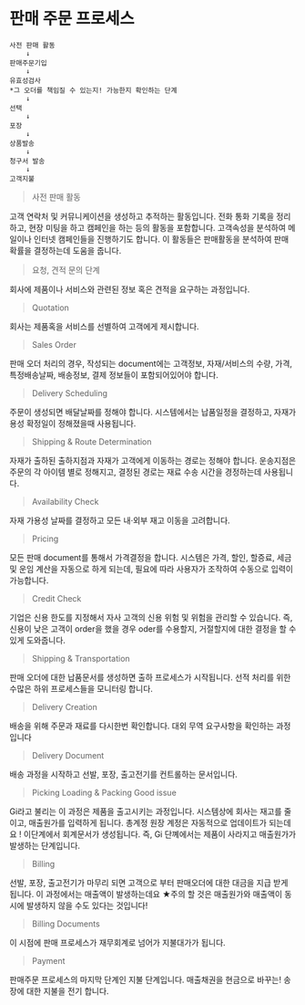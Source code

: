 # 판매 주문 프로세스

```
사전 판매 활동
    ↓
판매주문기입
    ↓
유효성검사
*그 오더를 책임질 수 있는지! 가능한지 확인하는 단계
    ↓
선택
    ↓
포장
    ↓
상품발송
    ↓
청구서 발송
    ↓
고객지불
```

> 사전 판매 활동

고객 연락처 및 커뮤니케이션을 생성하고 추적하는 활동입니다.
전화 통화 기록을 정리하고, 현장 미팅을 하고 캠페인을 하는 등의 활동을 포함합니다.
고객속성을 분석하여 메일이나 인터넷 캠페인들을 진행하기도 합니다.
이 활동들은 판매활동을 분석하여 판매 확률을 결정하는데 도움을 줍니다.

> 요청, 견적 문의 단계

회사에 제품이나 서비스와 관련된 정보 혹은 견적을 요구하는 과정입니다.

> Quotation

회사는 제품혹을 서비스를 선별하여 고객에게 제시합니다.

> Sales Order

판매 오더 처리의 경우, 작성되는 document에는
고객정보, 자재/서비스의 수량, 가격, 특정배송날짜, 배송정보, 결제 정보들이
포함되어있어야 합니다.

> Delivery Scheduling

주문이 생성되면 배달날짜를 정해야 합니다.
시스템에서는 납품일정을 결정하고, 자재가용성 확정일이 정해졌을때 사용됩니다.


> Shipping & Route Determination

자재가 출하된 출하지점과 자재가 고객에게 이동하는 경로는 정해야 합니다.
운송지점은 주문의 각 아이템 별로 정해지고, 결정된 경로는 재료 수송 시간을 경정하는데 사용됩니다.

> Availability Check

자재 가용성 날짜를 결정하고 모든 내·외부 재고 이동을 고려합니다.

> Pricing

모든 판매 document를 통해서 가격결정을 합니다.
시스템은 가격, 할인, 할증료, 세금 및 운임 계산을 자동으로 하게 되는데, 필요에 따라
사용자가 조작하여 수동으로 입력이 가능합니다.

> Credit Check

기업은 신용 한도를 지정해서 자사 고객의 신용 위험 및 위험을 관리할 수 있습니다.
즉, 신용이 낮은 고객이 order을 했을 경우 oder를 수용할지, 거절할지에 대한 결정을 할 수 있게 도와줍니다.

> Shipping & Transportation

판매 오더에 대한 납품문서를 생성하면 출하 프로세스가 시작됩니다.
선적 처리를 위한 수많은 하위 프로세스들을 모니터링 합니다.


> Delivery Creation

배송을 위해 주문과 재료를 다시한번 확인합니다.
대외 무역 요구사항을 확인하는 과정입니다


> Delivery Document

배송 과정을 시작하고 선발, 포장, 출고전기를 컨트롤하는 문서입니다.

> Picking
Loading & Packing
Good issue

Gi라고 불리는 이 과정은 제품을 출고시키는 과정입니다.
시스템상에 회사는 재고를 줄이고, 매출원가를 입력하게 됩니다.
총계정 원장 계정은 자동적으로 업데이트가 되는데요 ! 이단계에서 회계문서가 생성됩니다.
즉, Gi 단꼐에서는 제품이 사라지고 매출원가가 발생하는 단계입니다.


> Billing

선발, 포장, 출고전기가 마무리 되면
고객으로 부터 판매오더에 대한 대금을 지급 받게 됩니다.
이 과정에서는 매출액이 발생하는데요
★주의 할 것은 매출원가와 매출액이 동시에 발생하지 않을 수도 있다는 것입니다!


> Billing Documents

이 시점에 판매 프로세스가 재무회계로 넘어가 지불대가가 됩니다.


> Payment

판매주문 프로세스의 마지막 단계인 지불 단계입니다.
매출채권을 현금으로 바꾸는! 송장에 대한 지불을 전기 합니다.